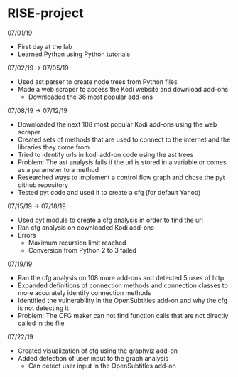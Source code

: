 # RISE-project
07/01/19
- First day at the lab
- Learned Python using Python tutorials

07/02/19 -> 07/05/19
- Used ast parser to create node trees from Python files
- Made a web scraper to access the Kodi website and download add-ons
  - Downloaded the 36 most popular add-ons
  
07/08/19 -> 07/12/19
- Downloaded the next 108 most popular Kodi add-ons using the web scraper
- Created sets of methods that are used to connect to the internet and the libraries they come from
- Tried to identify urls in kodi add-on code using the ast trees
- Problem: The ast analysis fails if the url is stored in a variable or comes as a parameter to a method
- Researched ways to implement a control flow graph and chose the pyt github repository
- Tested pyt code and used it to create a cfg (for default Yahoo)
  
07/15/19 -> 07/18/19
- Used pyt module to create a cfg analysis in order to find the url
- Ran cfg analysis on downloaded Kodi add-ons
- Errors
  - Maximum recursion limit reached
  - Conversion from Python 2 to 3 failed

07/19/19
- Ran the cfg analysis on 108 more add-ons and detected 5 uses of http
- Expanded definitions of connection methods and connection classes to more accurately identify connection methods
- Identified the vulnerability in the OpenSubtitles add-on and why the cfg is not detecting it
- Problem: The CFG maker can not find function calls that are not directly called in the file

07/22/19
- Created visualization of cfg using the graphviz add-on
- Added detection of user input to the graph analysis
  - Can detect user input in the OpenSubtitles add-on
